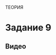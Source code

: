 <span class="space">ТЕОРИЯ</space>
# Задание 9

## Видео
<videogallery>
<a id="videobox" href="https://youtu.be/f4pLo4lOCIM" data-title="Все НОВЫЕ задания 9 ЕГЭ 2022 Профиль с сайта Mathege" data-img="https://github.com/BlueRect/egelib-content/blob/main/img/ratiomethod.jpg?raw=true" data-length="2:35:50" data-author="Школа Пифагора ЕГЭ по математике"></a>
</videogallery>
